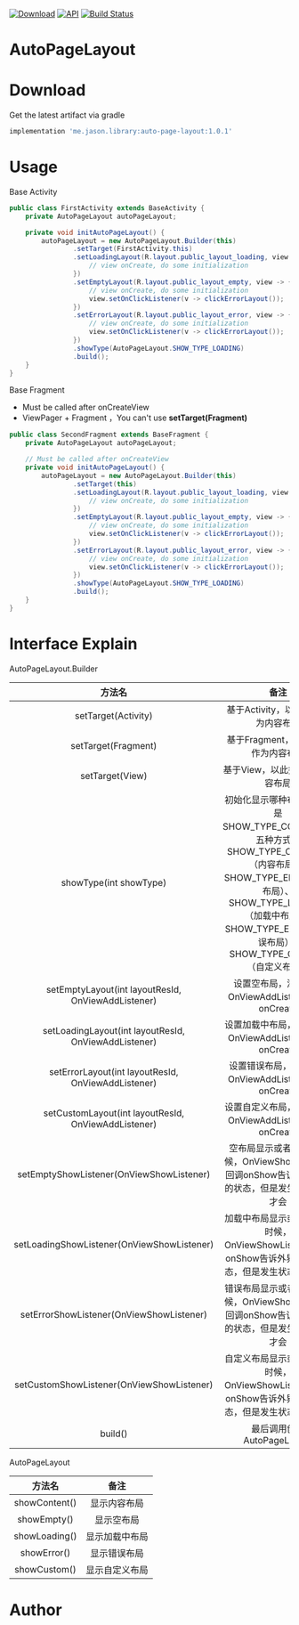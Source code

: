 [![Download](https://img.shields.io/badge/Download-AutoPageLayout-brightgreen.svg?style=flat)](https://bintray.com/jasonlian/maven/auto-page-layout)
[![API](https://img.shields.io/badge/API-16%2B-brightgreen.svg?style=flat)](https://android-arsenal.com/api?level=16)
[![Build Status](https://www.travis-ci.org/tomUp/AutoPageLayout.svg?branch=master)](https://www.travis-ci.org/tomUp/AutoPageLayout)

# AutoPageLayout



# Download

Get the latest artifact via gradle
```groovy
implementation 'me.jason.library:auto-page-layout:1.0.1'
```

# Usage

Base Activity

~~~java
public class FirstActivity extends BaseActivity {
    private AutoPageLayout autoPageLayout;

    private void initAutoPageLayout() {
        autoPageLayout = new AutoPageLayout.Builder(this)
                .setTarget(FirstActivity.this)
                .setLoadingLayout(R.layout.public_layout_loading, view -> {
                    // view onCreate, do some initialization
                })
                .setEmptyLayout(R.layout.public_layout_empty, view -> {
                    // view onCreate, do some initialization
                    view.setOnClickListener(v -> clickErrorLayout());
                })
                .setErrorLayout(R.layout.public_layout_error, view -> {
                    // view onCreate, do some initialization
                    view.setOnClickListener(v -> clickErrorLayout());
                })
                .showType(AutoPageLayout.SHOW_TYPE_LOADING)
                .build();
    }
}
~~~



Base Fragment

- Must be called after onCreateView
- ViewPager + Fragment ，You can't use **setTarget(Fragment)**

```java
public class SecondFragment extends BaseFragment {
    private AutoPageLayout autoPageLayout;

    // Must be called after onCreateView
    private void initAutoPageLayout() {
        autoPageLayout = new AutoPageLayout.Builder(this)
                .setTarget(this)
                .setLoadingLayout(R.layout.public_layout_loading, view -> {
                    // view onCreate, do some initialization
                })
                .setEmptyLayout(R.layout.public_layout_empty, view -> {
                    // view onCreate, do some initialization
                    view.setOnClickListener(v -> clickErrorLayout());
                })
                .setErrorLayout(R.layout.public_layout_error, view -> {
                    // view onCreate, do some initialization
                    view.setOnClickListener(v -> clickErrorLayout());
                })
                .showType(AutoPageLayout.SHOW_TYPE_LOADING)
                .build();
    }
}
```



# Interface Explain

AutoPageLayout.Builder

|                        方法名                        |                             备注                             |
| :--------------------------------------------------: | :----------------------------------------------------------: |
|                 setTarget(Activity)                  |              基于Activity，以此控件作为内容布局              |
|                 setTarget(Fragment)                  |              基于Fragment，以此控件作为内容布局              |
|                   setTarget(View)                    |                基于View，以此控件作为内容布局                |
|                showType(int showType)                | 初始化显示哪种布局，默认是SHOW_TYPE_CONTENT。五种方式：SHOW_TYPE_CONTENT（内容布局）、SHOW_TYPE_EMPTY（空布局）、SHOW_TYPE_LOADING（加载中布局）、SHOW_TYPE_ERROR（错误布局）、SHOW_TYPE_CUSTOM（自定义布局） |
|  setEmptyLayout(int layoutResId, OnViewAddListener)  |      设置空布局，添加成功OnViewAddListener回调onCreate       |
| setLoadingLayout(int layoutResId, OnViewAddListener) |    设置加载中布局，添加成功OnViewAddListener回调onCreate     |
|  setErrorLayout(int layoutResId, OnViewAddListener)  |     设置错误布局，添加成功OnViewAddListener回调onCreate      |
| setCustomLayout(int layoutResId, OnViewAddListener)  |    设置自定义布局，添加成功OnViewAddListener回调onCreate     |
|       setEmptyShowListener(OnViewShowListener)       | 空布局显示或者隐藏的时候，OnViewShowListener回调onShow告诉外界此时的状态，但是发生状态变化才会 |
|      setLoadingShowListener(OnViewShowListener)      | 加载中布局显示或者隐藏的时候，OnViewShowListener回调onShow告诉外界此时的状态，但是发生状态变化才会 |
|       setErrorShowListener(OnViewShowListener)       | 错误布局显示或者隐藏的时候，OnViewShowListener回调onShow告诉外界此时的状态，但是发生状态变化才会 |
|      setCustomShowListener(OnViewShowListener)       | 自定义布局显示或者隐藏的时候，OnViewShowListener回调onShow告诉外界此时的状态，但是发生状态变化才会 |
|                       build()                        |                  最后调用创建AutoPageLayout                  |



AutoPageLayout

|    方法名     |      备注      |
| :-----------: | :------------: |
| showContent() |  显示内容布局  |
|  showEmpty()  |   显示空布局   |
| showLoading() | 显示加载中布局 |
|  showError()  |  显示错误布局  |
| showCustom()  | 显示自定义布局 |



# Author
